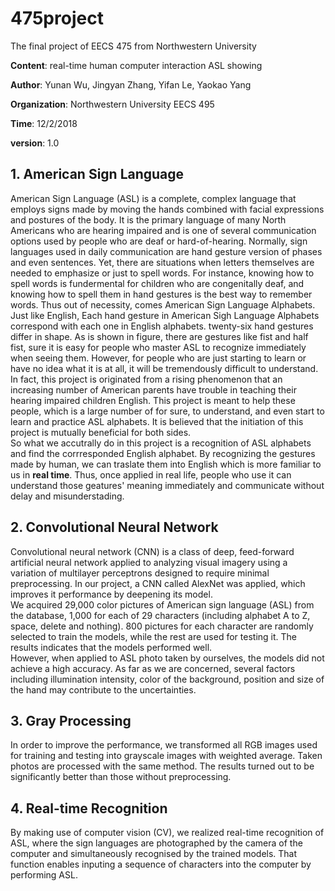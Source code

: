 # 475project
The final project of EECS 475 from Northwestern University

**Content**: real-time human computer interaction ASL showing

**Author**: Yunan Wu, Jingyan Zhang, Yifan Le, Yaokao Yang

**Organization**: Northwestern University EECS 495

**Time**: 12/2/2018

**version**: 1.0

## 1. American Sign Language<br>
 American Sign Language (ASL) is a complete, complex language that employs signs made by moving the hands combined with facial expressions and postures of the body. It is the primary language of many North Americans who are hearing impaired and is one of several communication options used by people who are deaf or hard-of-hearing. Normally, sign languages used in daily communication are hand gesture version of phases and even sentences. Yet, there are situations when letters themselves are needed to emphasize or just to spell words. For instance, knowing how to spell words is fundermental for children who are congenitally deaf, and knowing how to spell them in hand gestures is the best way to remember words. Thus out of necessity, comes American Sign Language Alphabets.<br>
 Just like English, Each hand gesture in American Sigh Language Alphabets correspond with each one in English alphabets. twenty-six hand gestures differ in shape. As is shown in figure, there are gestures like fist and half fist, sure it is easy for people who master ASL to recognize immediately when seeing them. However, for people who are just starting to learn or have no idea what it is at all, it will be tremendously difficult to understand. In fact, this project is originated from a rising phenomenon that an increasing number of American parents have trouble in teaching their  hearing impaired children English. This project is meant to help these people, which is a large number of for sure, to understand, and even start to learn and practice ASL alphabets. It is believed that the initiation of this project is mutually beneficial for both sides.<br>
 So what we accutrally do in this project is a recognition of ASL alphabets and find the corrresponded English alphabet. By recognizing the gestures made by human, we can traslate them into English which is more familiar to us in **real time**. Thus, once applied in real life, people who use it can understand those geatures' meaning immediately and communicate without delay and misunderstading.<br>

## 2. Convolutional Neural Network<br>
Convolutional neural network (CNN) is a class of deep, feed-forward artificial neural network applied to analyzing visual  imagery using a variation of multilayer perceptrons designed to require minimal preprocessing. In our project, a CNN called  AlexNet was applied, which improves it performance by deepening its model.  
We acquired 29,000 color pictures of American sign language (ASL) from the database, 1,000 for each of 29 characters  (including alphabet A to Z, space, delete and nothing). 800 pictures for each character are randomly selected to train the  models, while the rest are used for testing it. The results indicates that the models performed well.  
However, when applied to ASL photo taken by ourselves, the models did not achieve a high accuracy. As far as we are concerned,  several factors including illumination intensity, color of the background, position and size of the hand may  contribute to the uncertainties.
## 3. Gray Processing<br>
In order to improve the performance, we transformed all RGB images used for training and testing into grayscale images with  weighted average. Taken photos are processed with the same method. The results turned out to be significantly better than  those without preprocessing.
## 4. Real-time Recognition<br>
By making use of computer vision (CV), we realized real-time recognition of ASL, where the sign languages are photographed by  the camera of the computer and simultaneously recognised by the trained models. That function enables inputing a sequence of  characters into the computer by performing ASL.

